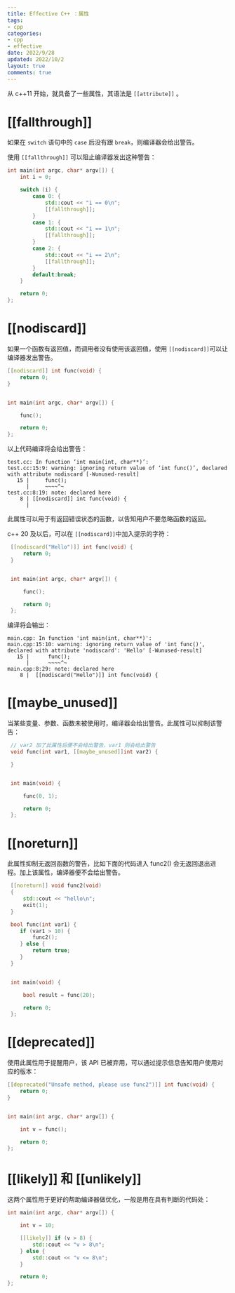 ```yaml
---
title: Effective C++ ：属性
tags: 
- cpp
categories:
- cpp
- effective
date: 2022/9/28
updated: 2022/10/2
layout: true
comments: true
---
```


从 c++11 开始，就具备了一些属性，其语法是 `[[attribute]]` 。

<!--more-->

# [[fallthrough]]

如果在 `switch` 语句中的 `case` 后没有跟 `break`，则编译器会给出警告。

使用 `[[fallthrough]]` 可以阻止编译器发出这种警告：

```cpp
int main(int argc, char* argv[]) {
    int i = 0;

    switch (i) {
        case 0: {
            std::cout << "i == 0\n";
            [[fallthrough]];
        }
        case 1: {
            std::cout << "i == 1\n";
            [[fallthrough]];
        }
        case 2: {
            std::cout << "i == 2\n";
            [[fallthrough]];
        }
        default:break;
    }

    return 0;
};
```

# [[nodiscard]]

如果一个函数有返回值，而调用者没有使用该返回值，使用 `[[nodiscard]]`可以让编译器发出警告。

```cpp
[[nodiscard]] int func(void) {
    return 0;
}


int main(int argc, char* argv[]) {

    func();

    return 0;
};
```

以上代码编译将会给出警告：

```shell
test.cc: In function ‘int main(int, char**)’:
test.cc:15:9: warning: ignoring return value of ‘int func()’, declared with attribute nodiscard [-Wunused-result]
   15 |     func();
      |     ~~~~^~
test.cc:8:19: note: declared here
    8 | [[nodiscard]] int func(void) {
      |  
```

此属性可以用于有返回错误状态的函数，以告知用户不要忽略函数的返回。

c++ 20 及以后，可以在 `[[nodiscard]]`中加入提示的字符：

```cpp
 [[nodiscard("Hello")]] int func(void) {
     return 0;
 }


 int main(int argc, char* argv[]) {

     func();

     return 0;
 };
```

编译将会输出：

```shell
main.cpp: In function 'int main(int, char**)':
main.cpp:15:10: warning: ignoring return value of 'int func()', declared with attribute 'nodiscard': 'Hello' [-Wunused-result]
   15 |      func();
      |      ~~~~^~
main.cpp:8:29: note: declared here
    8 |  [[nodiscard("Hello")]] int func(void) {
```

# [[maybe_unused]]

当某些变量、参数、函数未被使用时，编译器会给出警告。此属性可以抑制该警告：

```cpp
 // var2 加了此属性后便不会给出警告，var1 则会给出警告
 void func(int var1, [[maybe_unused]]int var2) {

 }


 int main(void) {

     func(0, 1);

     return 0;
 };
```

# [[noreturn]]

此属性抑制无返回函数的警告，比如下面的代码进入 func2() 会无返回退出进程。加上该属性，编译器便不会给出警告。

```cpp
 [[noreturn]] void func2(void)
 {
     std::cout << "hello\n";
     exit(1);
 }

 bool func(int var1) {
    if (var1 > 10) {
        func2();
    } else {
        return true;
    }
 }


 int main(void) {

     bool result = func(20);

     return 0;
 };
```

# [[deprecated]]

使用此属性用于提醒用户，该 API 已被弃用，可以通过提示信息告知用户使用对应的版本：

```cpp
[[deprecated("Unsafe method, please use func2")]] int func(void) {
    return 0;
}


int main(int argc, char* argv[]) {

    int v = func();

    return 0;
};
```

# [[likely]] 和 [[unlikely]]

这两个属性用于更好的帮助编译器做优化，一般是用在具有判断的代码处：

```cpp
int main(int argc, char* argv[]) {

    int v = 10;

    [[likely]] if (v > 8) {
        std::cout << "v > 8\n";
    } else {
        std::cout << "v <= 8\n";
    }

    return 0;
};


```

